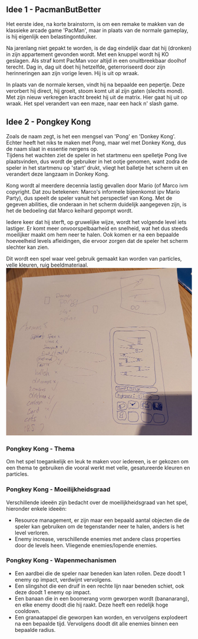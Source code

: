 ## Idee 1 - PacmanButBetter  

Het eerste idee, na korte brainstorm, is om een remake te makken van de klassieke arcade game 'PacMan', maar in plaats van de normale gameplay, is hij eigenlijk een belastingontduiker.  

Na jarenlang niet gepakt te worden, is de dag eindelijk daar dat hij (dronken) in zijn appartement gevonden wordt. Met een knuppel wordt hij KO geslagen. Als straf komt PacMan voor altijd in een onuitbreekbaar doolhof terecht. Dag in, dag uit doet hij hetzelfde, geterroriseerd door zijn herinneringen aan zijn vorige leven. Hij is uit op wraak.  

In plaats van de normale kersen, vindt hij na bepaalde een pepertje. Deze verorbert hij direct, hij groeit, stoom komt uit al zijn gaten (slechts mond). Met zijn nieuw verkregen kracht breekt hij uit de matrix. Hier gaat hij uit op wraak. Het spel verandert van een maze, naar een hack n' slash game.  

## Idee 2 - Pongkey Kong  

Zoals de naam zegt, is het een mengsel van 'Pong' en 'Donkey Kong'. Echter heeft het niks te maken met Pong, maar wel met Donkey Kong, dus de naam slaat in essentie nergens op.  
Tijdens het wachten ziet de speler in het startmenu een spelletje Pong live plaatsvinden, dus wordt de gebruiker in het ootje genomen, want zodra de speler in het startmenu op 'start' drukt, vliegt het balletje het scherm uit en verandert deze langzaam in Donkey Kong.  

Kong wordt al meerdere decennia lastig gevallen door Mario (of Marco ivm copyright. Dat zou betekenen: Marco's informele bijeenkomst ipv Mario Party), dus speelt de speler vanuit het perspectief van Kong. Met de gegeven abilities, die onderaan in het scherm duidelijk aangegeven zijn, is het de bedoeling dat Marco keihard gepompt wordt.  

Iedere keer dat hij sterft, op gruwelijke wijze, wordt het volgende level iets lastiger. Er komt meer onvoorspelbaarheid en snelheid, wat het dus steeds moeilijker maakt om hem neer te halen. Ook komen er na een bepaalde hoeveelheid levels afleidingen, die ervoor zorgen dat de speler het scherm slechter kan zien.  

Dit wordt een spel waar veel gebruik gemaakt kan worden van particles, velle kleuren, ruig beeldmateriaal.  
![game](images/PongkeyKong.png "Veel te groot plaatje van het denkproces")  

### Pongkey Kong - Thema  

Om het spel toegankelijk en leuk te maken voor iedereen, is er gekozen om een thema te gebruiken die vooral werkt met velle, gesatureerde kleuren en particles.  

### Pongkey Kong - Moeilijkheidsgraad  

Verschillende ideeën zijn bedacht over de moeilijkheidsgraad van het spel, hieronder enkele ideeën:
- Resource management, er zijn maar een bepaald aantal objecten die de speler kan gebruiken om de tegenstander neer te halen, anders is het level verloren.
- Enemy increase, verschillende enemies met andere class properties door de levels heen. Vliegende enemies/lopende enemies.  

### Pongkey Kong - Wapenmechanismen  

- Een aardbei die de speler naar beneden kan laten rollen. Deze doodt 1 enemy op impact, verdwijnt vervolgens.  
- Een slingshot die een druif in een rechte lijn naar beneden schiet, ook deze doodt 1 enemy op impact.
- Een banaan die in een boomerang vorm geworpen wordt (bananarang), en elke enemy doodt die hij raakt. Deze heeft een redelijk hoge cooldown.
- Een granaatappel die geworpen kan worden, en vervolgens explodeert na een bepaalde tijd. Vervolgens doodt dit alle enemies binnen een bepaalde radius.